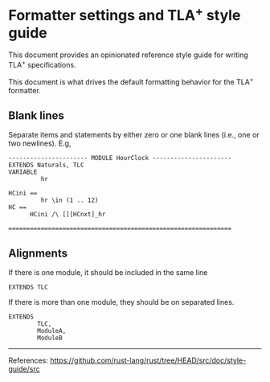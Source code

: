 # Formatter settings and TLA<sup>+</sup> style guide 
This document provides an opinionated reference style guide for writing TLA<sup>+</sup> specifications. 

This document is what drives the default formatting behavior for the TLA<sup>+</sup> formatter.

## Blank lines
Separate items and statements by either zero or one blank lines (i.e., one or two newlines). E.g,
```
---------------------- MODULE HourClock ----------------------
EXTENDS Naturals, TLC
VARIABLE
         hr

HCini ==
         hr \in (1 .. 12)
HC ==
      HCini /\ [][HCnxt]_hr

==============================================================

```

## Alignments
If there is one module, it should be included in the same line
```
EXTENDS TLC
```
If there is more than one module, they should be on separated lines.
```
EXTENDS
        TLC, 
        ModuleA, 
        ModuleB
```



----

References: https://github.com/rust-lang/rust/tree/HEAD/src/doc/style-guide/src

